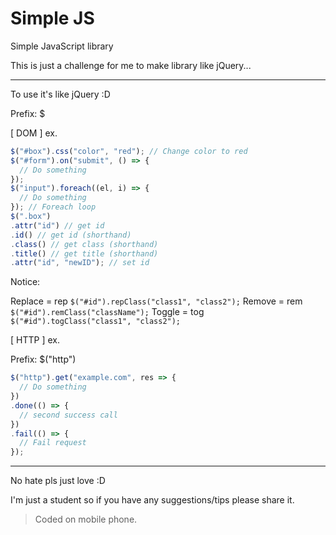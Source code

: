 # Simple JS
Simple JavaScript library

This is just a challenge for me to make library like jQuery...

-----
To use it's like jQuery :D

Prefix: $

[ DOM ] ex.
```javascript
$("#box").css("color", "red"); // Change color to red
$("#form").on("submit", () => {
  // Do something
});
$("input").foreach((el, i) => {
  // Do something
}); // Foreach loop
$(".box")
.attr("id") // get id
.id() // get id (shorthand)
.class() // get class (shorthand)
.title() // get title (shorthand)
.attr("id", "newID"); // set id
```
Notice:

Replace = rep 
`$("#id").repClass("class1", "class2");`
Remove = rem 
`$("#id").remClass("className");`
Toggle = tog 
`$("#id").togClass("class1", "class2");`

[ HTTP ] ex.


Prefix: $("http")
```javascript
$("http").get("example.com", res => {
  // Do something
})
.done(() => {
  // second success call
})
.fail(() => {
  // Fail request
});
```

------
No hate pls just love :D

I'm just a student so if you have any suggestions/tips please share it.

>Coded on mobile phone.
